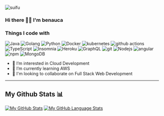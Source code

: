 

![suifu](https://cdn.jsdelivr.net/gh/betterTisen/betterTisen/images/github.png)
### Hi there 👋👋 I'm benauca

<h3>Things I code with</h3>
<p>
  <img alt="Java" src="https://img.shields.io/badge/-Java-46a2f1?style=flat-square&logo=java&logoColor=white" />
  <img alt="Golang" src="https://img.shields.io/badge/-Go-46a2f1?style=flat-square&logo=go&logoColor=white" />
  <img alt="Python" src="https://img.shields.io/badge/-Python-46a2f1?style=flat-square&logo=pythono&logoColor=white" />
  <img alt="Docker" src="https://img.shields.io/badge/-Docker-2088FF?style=flat-square&logo=docker&logoColor=white" />
  <img alt="kubernetes" src="https://img.shields.io/badge/-Kubernetes-2088FF?style=flat-square&logo=kubernetes&logoColor=white" />
  <img alt="github actions" src="https://img.shields.io/badge/-Github_Actions-2088FF?style=flat-square&logo=github-actions&logoColor=white" />
  <img alt="TypeScript" src="https://img.shields.io/badge/-TypeScript-007ACC?style=flat-square&logo=typescript&logoColor=white" />
  <img alt="Insomnia" src="https://img.shields.io/badge/-Insomnia-5849BE?style=flat-square&logo=insomnia&logoColor=white" />
  <img alt="Heroku" src="https://img.shields.io/badge/-Heroku-430098?style=flat-square&logo=heroku&logoColor=white" />
  <img alt="GraphQL" src="https://img.shields.io/badge/-GraphQL-E10098?style=flat-square&logo=graphql&logoColor=white" />
  <img alt="git" src="https://img.shields.io/badge/-Git-F05032?style=flat-square&logo=git&logoColor=white" />
  <img alt="Nodejs" src="https://img.shields.io/badge/-Nodejs-F05032?style=flat-square&logo=Node.js&logoColor=white" />
  <img alt="angular" src="https://img.shields.io/badge/-Angular-DD0031?style=flat-square&logo=angular&logoColor=white" />
  <img alt="npm" src="https://img.shields.io/badge/-NPM-CB3837?style=flat-square&logo=npm&logoColor=white" />
  <img alt="MongoDB" src="https://img.shields.io/badge/-MongoDB-13aa52?style=flat-square&logo=mongodb&logoColor=white" />
  <!--img alt="PostgresSQL" src="https://img.shields.io/badge/-Postgres-13aa52?style=flat-square&logo=postgressql&logoColor=white" /-->
</p>

- 👀 I’m interested in Cloud Development
- 🌱 I’m currently learning AWS
- 👭 I'm looking to collaborate on Full Stack Web Development

---
## My Github Stats 📊

[![My GitHub Stats](https://github-readme-stats.vercel.app/api/?username=benauca&count_private=true&theme=react&showicons=true)]()
[![My GitHub Language Stats](https://github-readme-stats.vercel.app/api/top-langs/?username=benauca&langs_count=5&theme=react)]()

<!--
**benauca/benauca** is a ✨ _special_ ✨ repository because its `README.md` (this file) appears on your GitHub profile.

Here are some ideas to get you started:

- 🔭 I’m currently working on ...
- 🌱 I’m currently learning ...
- 👯 I’m looking to collaborate on ...
- 🤔 I’m looking for help with ...
- 💬 Ask me about ...
- 📫 How to reach me: ...
- 😄 Pronouns: ...
- ⚡ Fun fact: ...
-->

